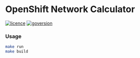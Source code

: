 # OpenShift Network Calculator
[![licence](https://img.shields.io/github/license/kevydotvinu/onc)](https://github.com/kevydotvinu/onc/blob/local-devel/LICENSE)
[![goversion](https://img.shields.io/github/go-mod/go-version/kevydotvinu/onc)](https://github.com/kevydotvinu/onc/blob/local-devel/go.mod)

### Usage
```bash
make run
make build
```

